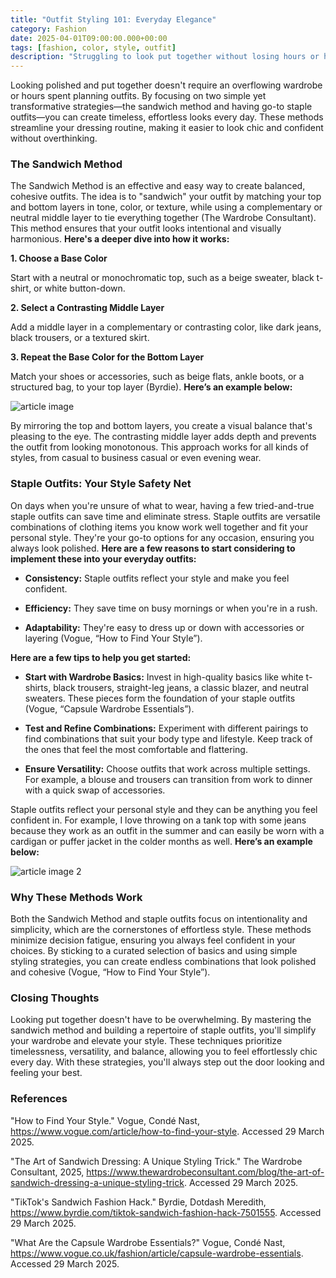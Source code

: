 ```yaml
---
title: "Outfit Styling 101: Everyday Elegance"
category: Fashion
date: 2025-04-01T09:00:00.000+00:00
tags: [fashion, color, style, outfit]
description: "Struggling to look put together without losing hours or having a massive closet? This post reveals two simple, life-altering methods—the Sandwich Method and staple outfits—that get dressed easily and stylishly, day after day. Learn how to create balance-friendly, harmonious outfits by layering with intentioned color and texture, and curate a go-to wardrobe of timesaving outfits that boost your confidence. No matter for day-to-day dressing or office wear, these tips help you simplify your routine without ever looking rumpled and sloppy. Want to step up your style with less effort? Click the title to find out how!"
---
```

Looking polished and put together doesn't require an overflowing wardrobe or hours spent planning outfits. By focusing on two simple yet transformative strategies—the sandwich method and having go-to staple outfits—you can create timeless, effortless looks every day. These methods streamline your dressing routine, making it easier to look chic and confident without overthinking.

### **The Sandwich Method**
The Sandwich Method is an effective and easy way to create balanced, cohesive outfits. The idea is to "sandwich" your outfit by matching your top and bottom layers in tone, color, or texture, while using a complementary or neutral middle layer to tie everything together  (The Wardrobe Consultant). This method ensures that your outfit looks intentional and visually harmonious. **Here's a deeper dive into how it works:**

**1. Choose a Base Color**

Start with a neutral or monochromatic top, such as a beige sweater, black t-shirt, or white button-down.

**2. Select a Contrasting Middle Layer**

Add a middle layer in a complementary or contrasting color, like dark jeans, black trousers, or a textured skirt.

**3. Repeat the Base Color for the Bottom Layer**

Match your shoes or accessories, such as beige flats, ankle boots, or a structured bag, to your top layer (Byrdie).
**Here’s an example below:**

![article image](/images/686e32fbaac2bdb3cabcedce)

By mirroring the top and bottom layers, you create a visual balance that's pleasing to the eye. The contrasting middle layer adds depth and prevents the outfit from looking monotonous. This approach works for all kinds of styles, from casual to business casual or even evening wear.

### **Staple Outfits: Your Style Safety Net**
On days when you're unsure of what to wear, having a few tried-and-true staple outfits can save time and eliminate stress. Staple outfits are versatile combinations of clothing items you know work well together and fit your personal style. They're your go-to options for any occasion, ensuring you always look polished. **Here are a few reasons to start considering to implement these into your everyday outfits:**

- **Consistency:** Staple outfits reflect your style and make you feel confident.

- **Efficiency:** They save time on busy mornings or when you're in a rush.

- **Adaptability:** They're easy to dress up or down with accessories or layering (Vogue, “How to Find Your Style”).

**Here are a few tips to help you get started:**

- **Start with Wardrobe Basics:** Invest in high-quality basics like white t-shirts, black trousers, straight-leg jeans, a classic blazer, and neutral sweaters. These pieces form the foundation of your staple outfits (Vogue, “Capsule Wardrobe Essentials”).

- **Test and Refine Combinations:** Experiment with different pairings to find combinations that suit your body type and lifestyle. Keep track of the ones that feel the most comfortable and flattering.

- **Ensure Versatility:** Choose outfits that work across multiple settings. For example, a blouse and trousers can transition from work to dinner with a quick swap of accessories.

Staple outfits reflect your personal style and they can be anything you feel confident in. For example, I love throwing on a tank top with some jeans because they work as an outfit in the summer and can easily be worn with a cardigan or puffer jacket in the colder months as well. **Here’s an example below:**

![article image 2](/images/686e334daac2bdb3cabcede1)

### **Why These Methods Work**
Both the Sandwich Method and staple outfits focus on intentionality and simplicity, which are the cornerstones of effortless style. These methods minimize decision fatigue, ensuring you always feel confident in your choices. By sticking to a curated selection of basics and using simple styling strategies, you can create endless combinations that look polished and cohesive (Vogue, “How to Find Your Style”).

### **Closing Thoughts**
Looking put together doesn't have to be overwhelming. By mastering the sandwich method and building a repertoire of staple outfits, you'll simplify your wardrobe and elevate your style. These techniques prioritize timelessness, versatility, and balance, allowing you to feel effortlessly chic every day. With these strategies, you'll always step out the door looking and feeling your best.

### **References**
"How to Find Your Style." Vogue, Condé Nast, https://www.vogue.com/article/how-to-find-your-style. Accessed 29 March 2025.

"The Art of Sandwich Dressing: A Unique Styling Trick." The Wardrobe Consultant, 2025, https://www.thewardrobeconsultant.com/blog/the-art-of-sandwich-dressing-a-unique-styling-trick. Accessed 29 March 2025.

"TikTok's Sandwich Fashion Hack." Byrdie, Dotdash Meredith, https://www.byrdie.com/tiktok-sandwich-fashion-hack-7501555. Accessed 29 March 2025.

"What Are the Capsule Wardrobe Essentials?" Vogue, Condé Nast, https://www.vogue.co.uk/fashion/article/capsule-wardrobe-essentials. Accessed 29 March 2025.